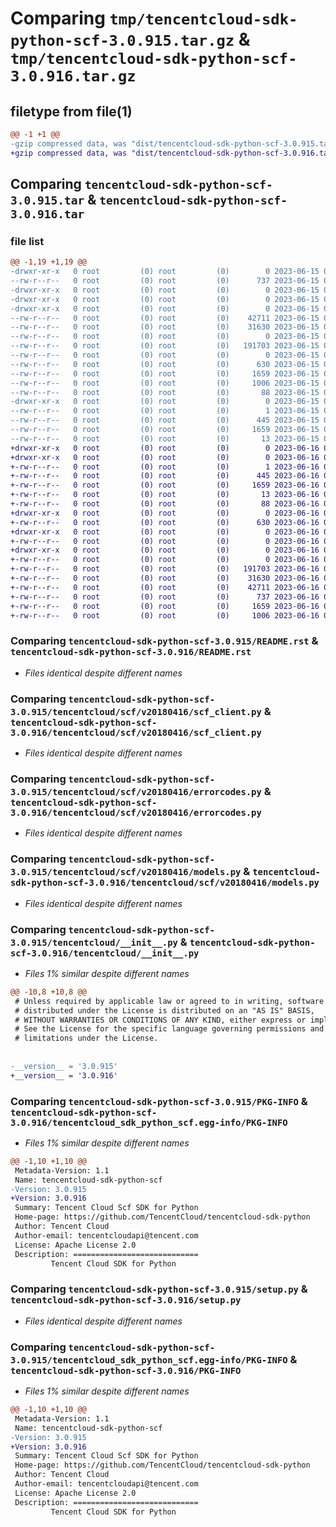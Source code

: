 # Comparing `tmp/tencentcloud-sdk-python-scf-3.0.915.tar.gz` & `tmp/tencentcloud-sdk-python-scf-3.0.916.tar.gz`

## filetype from file(1)

```diff
@@ -1 +1 @@
-gzip compressed data, was "dist/tencentcloud-sdk-python-scf-3.0.915.tar", last modified: Thu Jun 15 00:31:52 2023, max compression
+gzip compressed data, was "dist/tencentcloud-sdk-python-scf-3.0.916.tar", last modified: Fri Jun 16 00:39:46 2023, max compression
```

## Comparing `tencentcloud-sdk-python-scf-3.0.915.tar` & `tencentcloud-sdk-python-scf-3.0.916.tar`

### file list

```diff
@@ -1,19 +1,19 @@
-drwxr-xr-x   0 root         (0) root         (0)        0 2023-06-15 00:31:52.000000 tencentcloud-sdk-python-scf-3.0.915/
--rw-r--r--   0 root         (0) root         (0)      737 2023-06-15 00:31:52.000000 tencentcloud-sdk-python-scf-3.0.915/README.rst
-drwxr-xr-x   0 root         (0) root         (0)        0 2023-06-15 00:31:52.000000 tencentcloud-sdk-python-scf-3.0.915/tencentcloud/
-drwxr-xr-x   0 root         (0) root         (0)        0 2023-06-15 00:31:52.000000 tencentcloud-sdk-python-scf-3.0.915/tencentcloud/scf/
-drwxr-xr-x   0 root         (0) root         (0)        0 2023-06-15 00:31:52.000000 tencentcloud-sdk-python-scf-3.0.915/tencentcloud/scf/v20180416/
--rw-r--r--   0 root         (0) root         (0)    42711 2023-06-15 00:31:52.000000 tencentcloud-sdk-python-scf-3.0.915/tencentcloud/scf/v20180416/scf_client.py
--rw-r--r--   0 root         (0) root         (0)    31630 2023-06-15 00:31:52.000000 tencentcloud-sdk-python-scf-3.0.915/tencentcloud/scf/v20180416/errorcodes.py
--rw-r--r--   0 root         (0) root         (0)        0 2023-06-15 00:31:52.000000 tencentcloud-sdk-python-scf-3.0.915/tencentcloud/scf/v20180416/__init__.py
--rw-r--r--   0 root         (0) root         (0)   191703 2023-06-15 00:31:52.000000 tencentcloud-sdk-python-scf-3.0.915/tencentcloud/scf/v20180416/models.py
--rw-r--r--   0 root         (0) root         (0)        0 2023-06-15 00:31:52.000000 tencentcloud-sdk-python-scf-3.0.915/tencentcloud/scf/__init__.py
--rw-r--r--   0 root         (0) root         (0)      630 2023-06-15 00:31:52.000000 tencentcloud-sdk-python-scf-3.0.915/tencentcloud/__init__.py
--rw-r--r--   0 root         (0) root         (0)     1659 2023-06-15 00:31:52.000000 tencentcloud-sdk-python-scf-3.0.915/PKG-INFO
--rw-r--r--   0 root         (0) root         (0)     1006 2023-06-15 00:31:52.000000 tencentcloud-sdk-python-scf-3.0.915/setup.py
--rw-r--r--   0 root         (0) root         (0)       88 2023-06-15 00:31:52.000000 tencentcloud-sdk-python-scf-3.0.915/setup.cfg
-drwxr-xr-x   0 root         (0) root         (0)        0 2023-06-15 00:31:52.000000 tencentcloud-sdk-python-scf-3.0.915/tencentcloud_sdk_python_scf.egg-info/
--rw-r--r--   0 root         (0) root         (0)        1 2023-06-15 00:31:52.000000 tencentcloud-sdk-python-scf-3.0.915/tencentcloud_sdk_python_scf.egg-info/dependency_links.txt
--rw-r--r--   0 root         (0) root         (0)      445 2023-06-15 00:31:52.000000 tencentcloud-sdk-python-scf-3.0.915/tencentcloud_sdk_python_scf.egg-info/SOURCES.txt
--rw-r--r--   0 root         (0) root         (0)     1659 2023-06-15 00:31:52.000000 tencentcloud-sdk-python-scf-3.0.915/tencentcloud_sdk_python_scf.egg-info/PKG-INFO
--rw-r--r--   0 root         (0) root         (0)       13 2023-06-15 00:31:52.000000 tencentcloud-sdk-python-scf-3.0.915/tencentcloud_sdk_python_scf.egg-info/top_level.txt
+drwxr-xr-x   0 root         (0) root         (0)        0 2023-06-16 00:39:46.000000 tencentcloud-sdk-python-scf-3.0.916/
+drwxr-xr-x   0 root         (0) root         (0)        0 2023-06-16 00:39:46.000000 tencentcloud-sdk-python-scf-3.0.916/tencentcloud_sdk_python_scf.egg-info/
+-rw-r--r--   0 root         (0) root         (0)        1 2023-06-16 00:39:46.000000 tencentcloud-sdk-python-scf-3.0.916/tencentcloud_sdk_python_scf.egg-info/dependency_links.txt
+-rw-r--r--   0 root         (0) root         (0)      445 2023-06-16 00:39:46.000000 tencentcloud-sdk-python-scf-3.0.916/tencentcloud_sdk_python_scf.egg-info/SOURCES.txt
+-rw-r--r--   0 root         (0) root         (0)     1659 2023-06-16 00:39:46.000000 tencentcloud-sdk-python-scf-3.0.916/tencentcloud_sdk_python_scf.egg-info/PKG-INFO
+-rw-r--r--   0 root         (0) root         (0)       13 2023-06-16 00:39:46.000000 tencentcloud-sdk-python-scf-3.0.916/tencentcloud_sdk_python_scf.egg-info/top_level.txt
+-rw-r--r--   0 root         (0) root         (0)       88 2023-06-16 00:39:46.000000 tencentcloud-sdk-python-scf-3.0.916/setup.cfg
+drwxr-xr-x   0 root         (0) root         (0)        0 2023-06-16 00:39:46.000000 tencentcloud-sdk-python-scf-3.0.916/tencentcloud/
+-rw-r--r--   0 root         (0) root         (0)      630 2023-06-16 00:39:46.000000 tencentcloud-sdk-python-scf-3.0.916/tencentcloud/__init__.py
+drwxr-xr-x   0 root         (0) root         (0)        0 2023-06-16 00:39:46.000000 tencentcloud-sdk-python-scf-3.0.916/tencentcloud/scf/
+-rw-r--r--   0 root         (0) root         (0)        0 2023-06-16 00:39:46.000000 tencentcloud-sdk-python-scf-3.0.916/tencentcloud/scf/__init__.py
+drwxr-xr-x   0 root         (0) root         (0)        0 2023-06-16 00:39:46.000000 tencentcloud-sdk-python-scf-3.0.916/tencentcloud/scf/v20180416/
+-rw-r--r--   0 root         (0) root         (0)        0 2023-06-16 00:39:46.000000 tencentcloud-sdk-python-scf-3.0.916/tencentcloud/scf/v20180416/__init__.py
+-rw-r--r--   0 root         (0) root         (0)   191703 2023-06-16 00:39:46.000000 tencentcloud-sdk-python-scf-3.0.916/tencentcloud/scf/v20180416/models.py
+-rw-r--r--   0 root         (0) root         (0)    31630 2023-06-16 00:39:46.000000 tencentcloud-sdk-python-scf-3.0.916/tencentcloud/scf/v20180416/errorcodes.py
+-rw-r--r--   0 root         (0) root         (0)    42711 2023-06-16 00:39:46.000000 tencentcloud-sdk-python-scf-3.0.916/tencentcloud/scf/v20180416/scf_client.py
+-rw-r--r--   0 root         (0) root         (0)      737 2023-06-16 00:39:46.000000 tencentcloud-sdk-python-scf-3.0.916/README.rst
+-rw-r--r--   0 root         (0) root         (0)     1659 2023-06-16 00:39:46.000000 tencentcloud-sdk-python-scf-3.0.916/PKG-INFO
+-rw-r--r--   0 root         (0) root         (0)     1006 2023-06-16 00:39:46.000000 tencentcloud-sdk-python-scf-3.0.916/setup.py
```

### Comparing `tencentcloud-sdk-python-scf-3.0.915/README.rst` & `tencentcloud-sdk-python-scf-3.0.916/README.rst`

 * *Files identical despite different names*

### Comparing `tencentcloud-sdk-python-scf-3.0.915/tencentcloud/scf/v20180416/scf_client.py` & `tencentcloud-sdk-python-scf-3.0.916/tencentcloud/scf/v20180416/scf_client.py`

 * *Files identical despite different names*

### Comparing `tencentcloud-sdk-python-scf-3.0.915/tencentcloud/scf/v20180416/errorcodes.py` & `tencentcloud-sdk-python-scf-3.0.916/tencentcloud/scf/v20180416/errorcodes.py`

 * *Files identical despite different names*

### Comparing `tencentcloud-sdk-python-scf-3.0.915/tencentcloud/scf/v20180416/models.py` & `tencentcloud-sdk-python-scf-3.0.916/tencentcloud/scf/v20180416/models.py`

 * *Files identical despite different names*

### Comparing `tencentcloud-sdk-python-scf-3.0.915/tencentcloud/__init__.py` & `tencentcloud-sdk-python-scf-3.0.916/tencentcloud/__init__.py`

 * *Files 1% similar despite different names*

```diff
@@ -10,8 +10,8 @@
 # Unless required by applicable law or agreed to in writing, software
 # distributed under the License is distributed on an "AS IS" BASIS,
 # WITHOUT WARRANTIES OR CONDITIONS OF ANY KIND, either express or implied.
 # See the License for the specific language governing permissions and
 # limitations under the License.
 
 
-__version__ = '3.0.915'
+__version__ = '3.0.916'
```

### Comparing `tencentcloud-sdk-python-scf-3.0.915/PKG-INFO` & `tencentcloud-sdk-python-scf-3.0.916/tencentcloud_sdk_python_scf.egg-info/PKG-INFO`

 * *Files 1% similar despite different names*

```diff
@@ -1,10 +1,10 @@
 Metadata-Version: 1.1
 Name: tencentcloud-sdk-python-scf
-Version: 3.0.915
+Version: 3.0.916
 Summary: Tencent Cloud Scf SDK for Python
 Home-page: https://github.com/TencentCloud/tencentcloud-sdk-python
 Author: Tencent Cloud
 Author-email: tencentcloudapi@tencent.com
 License: Apache License 2.0
 Description: ============================
         Tencent Cloud SDK for Python
```

### Comparing `tencentcloud-sdk-python-scf-3.0.915/setup.py` & `tencentcloud-sdk-python-scf-3.0.916/setup.py`

 * *Files identical despite different names*

### Comparing `tencentcloud-sdk-python-scf-3.0.915/tencentcloud_sdk_python_scf.egg-info/PKG-INFO` & `tencentcloud-sdk-python-scf-3.0.916/PKG-INFO`

 * *Files 1% similar despite different names*

```diff
@@ -1,10 +1,10 @@
 Metadata-Version: 1.1
 Name: tencentcloud-sdk-python-scf
-Version: 3.0.915
+Version: 3.0.916
 Summary: Tencent Cloud Scf SDK for Python
 Home-page: https://github.com/TencentCloud/tencentcloud-sdk-python
 Author: Tencent Cloud
 Author-email: tencentcloudapi@tencent.com
 License: Apache License 2.0
 Description: ============================
         Tencent Cloud SDK for Python
```

